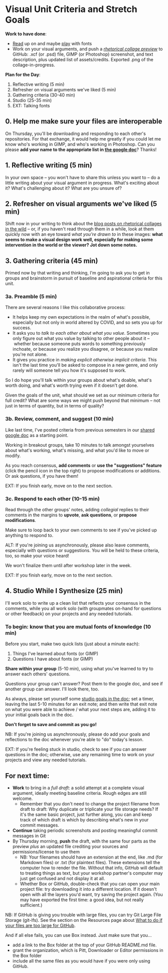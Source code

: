 



# Visual Unit Criteria and Stretch Goals

**Work to have done**:

* [Read](https://trydesignlab.com/blog/how-to-choose-the-right-font-for-your-design/) up on and maybe [play](http://www.typeconnection.com) with fonts
* Work on your visual arguments, and push a _[rhetorical collage preview](https://github.com/benmiller314/visual-argument-2021spring#deadlines-and-products)_ to GitHub: .xcf (or .psd) file, GIMP (or Photoshop) screenshot, and text description, plus updated list of assets/credits. Exported .png of the collage-in-progress.

**Plan for the Day**:
1. Reflective writing (5 min)
2. Refresher on visual arguments we've liked (5 min)
3. Gathering criteria (30-40 min)
4. Studio (25-35 min)
5. EXT: Talking fonts

## 0. Help me make sure your files are interoperable

On Thursday, you'll be downloading and responding to each other's repositories. For that exchange, it would help me greatly if you could let me know who's working in GIMP, and who's working in Photoshop. Can you please **add your name to the appropriate list in [the google doc](http://bit.ly/cdm2021spring-notes#heading=h.cctkp7iiwnza)**? Thanks!

## 1. Reflective writing (5 min)
<div class="alert alert-success">
In your own space – you won't have to share this unless you want to – do a little writing about your visual argument in progress. What's exciting about it? What's challenging about it? What are you unsure of?
</div>

## 2. Refresher on visual arguments we've liked (5 min)
Shift now in your writing to think about the [blog posts on rhetorical collages in the wild]({{site.github.issues_url}}/6) – or, if you haven't read through them in a while, look at them quickly now with an eye toward _what you're drawn to_ in these images: **what seems to make a visual design work well, especially for making some intervention in the world or the viewer? Jot down some notes.**

## 3. Gathering criteria (45 min)
Primed now by that writing and thinking, I'm going to ask you to get in groups and brainstorm in pursuit of baseline and aspirational criteria for this unit.

### 3a. Preamble (5 min)
There are several reasons I like this collaborative process:

* It helps keep my own expectations in the realm of what's possible, especially but not only in world altered by COVID, and so sets you up for success.
* It asks you to *talk to each other about what you value*. Sometimes you only figure out what you value by talking to other people about it – whether because someone puts words to something previously inchoate, or because you realize you disagree, or because you realize you're not alone.
* It gives you practice in *making explicit otherwise implicit criteria*. This isn't the last time you'll be asked to compose in a new genre, and only rarely will someone tell you how it's supposed to work.

So I do hope you'll talk within your groups about what's doable, what's worth doing, and what's worth trying even if it doesn't get done.

Given the goals of the unit, what should we set as our minimum criteria for full credit? What are some ways we might push beyond that minimum – not just in terms of quantity, but in terms of quality?

### 3b. Review, comment, and suggest (10 min)
Like last time, I've posted criteria from previous semesters in our [shared google doc](http://bit.ly/cdm2021spring-notes#heading=h.nw8ak0e20moc) as a starting point. <!-- I've combined last spring and last fall. -->

<div class="alert alert-success">
Working in breakout groups, take 10 minutes to talk amongst yourselves about what's working, what's missing, and what you'd like to move or modify.

As you reach consensus, <strong>add comments</strong> or <strong>use the "suggestions" feature</strong> (click the pencil icon in the top right) to propose modifications or additions. Or ask questions, if you have them!
</div>

EXT: If you finish early, move on to the next section.


### 3c. Respond to each other (10-15 min)
Read through the other groups' notes, adding *collegial* replies to their comments in the margins to **upvote**, **ask questions**, or **propose modifications**.

Make sure to loop back to your own comments to see if you've picked up anything to respond to.

<div class="alert alert-warning">
ALT: If you're joining us asynchronously, please also leave comments, especially with questions or suggestions. You will be held to these criteria, too, so make your voice heard!

We won't finalize them until after workshop later in the week.
</div>

EXT: If you finish early, move on to the next section.

## 4. Studio While I Synthesize (25 min)

I'll work solo to write up a clean list that reflects your consensus in the comments, while you all work solo (with groupmates on-hand for questions or other feedback) on your projects and any needed tutorials.

### To begin: know that you are mutual fonts of knowledge (10 min)
Before you start, make two quick lists (just about a minute each):
1. Things I've learned about fonts (or GIMP)
2. Questions I have about fonts (or GIMP)

**Share within your group** (5-10 min), using what you've learned to try to answer each others' questions.

Questions your group can't answer? Post them to the google doc, and see if another group can answer. I'll look there, too.

<div class="alert alert-success">As always, please set yourself some <a href="http://bit.ly/cdm2021spring-notes">studio goals in the doc</a>; set a timer, leaving the last 5-10 minutes for an exit note; and then write that exit note on what you were able to achieve / what your next steps are, adding it to your initial goals back in the doc.</div>

<p class="text-center"><strong>Don't forget to save and commit as you go!</strong></p>

<div class="alert alert-warning">
NB: If you're joining us asynchronously, please do add your goals and reflections to the doc whenever you're able to "do" today's lesson.
</div>


EXT: If you're feeling stuck in studio, check to see if you can answer questions in the doc; otherwise, use any remaining time to work on your projects and view any needed tutorials.


## For next time:
* **Work** to bring in a _full draft_: a solid attempt at a complete visual argument, ideally meeting baseline criteria. Rough edges are still welcome.
  - Remember that you don't need to change the project filename from draft to draft: Why duplicate or triplicate your file storage needs? If it's the same basic project, just further along, you can and keep track of which draft is which by describing what's new in your commit messages.
* **Continue** taking periodic screenshots and posting meaningful commit messages in Git
* By Thursday morning, **push** the draft, with the same four parts as the preview *plus* an updated file crediting your sources and permissions/license to use them
  - NB: Your filenames should have an extension at the end, like .md (for Markdown files) or .txt (for plaintext files). These extensions tell the computer how to render the file. Without that info, GitHub will default to treating things as text, but your workshop partner's computer may just get confused and not display it at all.
  - Whether Box or GitHub, double-check that you can open your main project file: try downloading it into a different location. If it doesn't open with all the layers you'd want, try saving the project again. (You may have exported the first time: a good idea, but not really sufficient.)


<div class="alert alert-info">
<p>NB: If GitHub is giving you trouble with large files, you can try Git Large File Storage (git-lfs). See the section on the Resources page about <a href="{{site.github.url}}/resources#:~:text=What%20to%20do%20if%20your%20files%20are%20too%20large%20for%20GitHub">What to do if your files are too large for GitHub</a>.</p>

<p>And if all else fails, you can use Box instead. Just make sure that you...
<ul><li>add a link to the Box folder at the top of your GitHub README.md file.</li>
<li>grant the organization, which is Pitt, Downloader or Editor permissions in the Box folder</li>
<li>include all the same files as you would have if you were only using GitHub.</li>
</ul></p></div>


<!--
<div class="alert alert-danger"><strong>If you couldn't get git-lfs working</strong>, and even a zip file is too big for GitHub, <a href="http://pitt.box.com">you can use Box</a> to share your Audacity file and its associated data folder. But please still do use git to keep track of your revision choices when possible, perhaps by committing screenshots. And may I suggest adding a link to your Box folder in your GitHub repository's README.md?
</div>
-->
